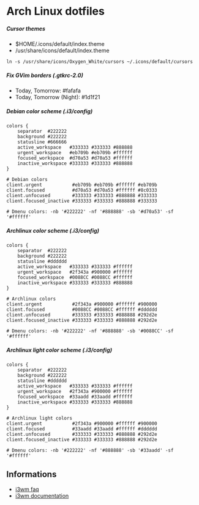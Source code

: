 # Arch Linux dotfiles

##### Cursor themes

* $HOME/.icons/default/index.theme
* /usr/share/icons/default/index.theme

`ln -s /usr/share/icons/Oxygen_White/cursors ~/.icons/default/cursors`

##### Fix GVim borders (.gtkrc-2.0)

* Today, Tomorrow: #fafafa
* Today, Tomorrow (Night): #1d1f21

##### Debian color scheme (.i3/config)
    colors {
        separator  #222222
        background #222222
        statusline #666666
        active_workspace   #333333 #333333 #888888
        urgent_workspace   #eb709b #eb709b #ffffff
        focused_workspace  #d70a53 #d70a53 #ffffff
        inactive_workspace #333333 #333333 #888888
    }

    # Debian colors
    client.urgent           #eb709b #eb709b #ffffff #eb709b
    client.focused          #d70a53 #d70a53 #ffffff #8c0333
    client.unfocused        #333333 #333333 #888888 #333333
    client.focused_inactive #333333 #333333 #888888 #333333

    # Dmenu colors: -nb '#222222' -nf '#888888' -sb '#d70a53' -sf '#ffffff'

##### Archlinux color scheme (.i3/config)

    colors {
        separator  #222222
        background #222222
        statusline #dddddd
        active_workspace   #333333 #333333 #ffffff
        urgent_workspace   #2f343a #900000 #ffffff
        focused_workspace  #0088CC #0088CC #ffffff
        inactive_workspace #333333 #333333 #888888
    }

    # Archlinux colors
    client.urgent           #2f343a #900000 #ffffff #900000
    client.focused          #0088CC #0088CC #ffffff #dddddd
    client.unfocused        #333333 #333333 #888888 #292d2e
    client.focused_inactive #333333 #333333 #888888 #292d2e

    # Dmenu colors: -nb '#222222' -nf '#888888' -sb '#0088CC' -sf '#ffffff'

##### Archlinux light color scheme (.i3/config)

    colors {
        separator  #222222
        background #222222
        statusline #dddddd
        active_workspace   #333333 #333333 #ffffff
        urgent_workspace   #2f343a #900000 #ffffff
        focused_workspace  #33aadd #33aadd #ffffff
        inactive_workspace #333333 #333333 #888888
    }

    # Archlinux light colors
    client.urgent           #2f343a #900000 #ffffff #900000
    client.focused          #33aadd #33aadd #ffffff #dddddd
    client.unfocused        #333333 #333333 #888888 #292d2e
    client.focused_inactive #333333 #333333 #888888 #292d2e

    # Dmenu colors: -nb '#222222' -nf '#888888' -sb '#33aadd' -sf '#ffffff'

## Informations

* [i3wm faq](https://faq.i3wm.org/questions/)
* [i3wm documentation](http://i3wm.org/docs/)


